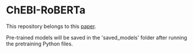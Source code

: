 # ChEBI-RoBERTa

This repository belongs to this [paper](https://daoxai.inf.unibz.it/papers/DAO-XAI-2021-paper-1.pdf).

Pre-trained models will be saved in the 'saved_models' folder after running the pretraining Python files. 
